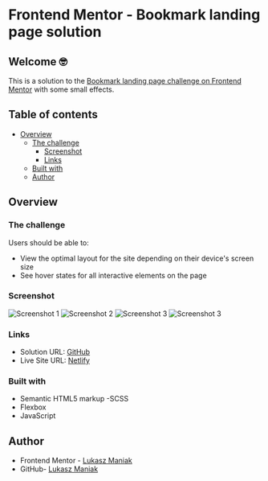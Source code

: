 # Frontend Mentor - Bookmark landing page solution

## Welcome 🤓

This is a solution to the [Bookmark landing page challenge on Frontend Mentor](https://www.frontendmentor.io/challenges/bookmark-landing-page-5d0b588a9edda32581d29158) with some small effects.

## Table of contents

- [Overview](#overview)
  - [The challenge](#the-challenge)
    - [Screenshot](#screenshot)
    - [Links](#links)
  - [Built with](#built-with)
  - [Author](#author)

## Overview

### The challenge

Users should be able to:

- View the optimal layout for the site depending on their device's screen size
- See hover states for all interactive elements on the page
<!-- - Receive an error message when the newsletter form is submitted if:
  - The input field is empty
  - The email address is not formatted correctly -->

### Screenshot

![Screenshot 1](/screenshots/screen1.jpeg?raw=true 'Screenshot 1 (desktop)')
![Screenshot 2](/screenshots/screen2.jpeg?raw=true 'Screenshot 2 (mobile)')
![Screenshot 3](/screenshots/screen3.jpg?raw=true 'Screenshot 3 (menu open)')
![Screenshot 3](/screenshots/screen4.jpg?raw=true 'Screenshot 3')

### Links

- Solution URL: [GitHub](https://github.com/Mejniak/Frontend-Mentor-Bookmark-landing-page)
- Live Site URL: [Netlify](https://bookmarklanding-lukas.netlify.app/)

### Built with

- Semantic HTML5 markup
  -SCSS
- Flexbox
- JavaScript

## Author

- Frontend Mentor - [Lukasz Maniak](https://www.frontendmentor.io/profile/Mejniak)
- GitHub- [Lukasz Maniak](https://github.com/Mejniak)

